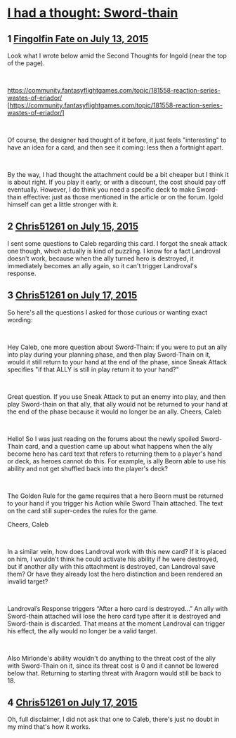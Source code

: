 # [I had a thought: Sword-thain](https://community.fantasyflightgames.com/topic/182402-i-had-a-thought-sword-thain/)

## 1 [Fingolfin Fate on July 13, 2015](https://community.fantasyflightgames.com/topic/182402-i-had-a-thought-sword-thain/?do=findComment&comment=1690572)

Look what I wrote below amid the Second Thoughts for Ingold (near the top of the page).

 

https://community.fantasyflightgames.com/topic/181558-reaction-series-wastes-of-eriador/ [https://community.fantasyflightgames.com/topic/181558-reaction-series-wastes-of-eriador/]

 

Of course, the designer had thought of it before, it just feels "interesting" to have an idea for a card, and then see it coming: less then a fortnight apart.

 

By the way, I had thought the attachment could be a bit cheaper but I think it is about right. If you play it early, or with a discount, the cost should pay off eventually. However, I do think you need a specific deck to make Sword-thain effective: just as those mentioned in the article or on the forum. Igold himself can get a little stronger with it.

## 2 [Chris51261 on July 15, 2015](https://community.fantasyflightgames.com/topic/182402-i-had-a-thought-sword-thain/?do=findComment&comment=1692721)

I sent some questions to Caleb regarding this card. I forgot the sneak attack one though, which actually is kind of puzzling. I know for a fact Landroval doesn't work, because when the ally turned hero is destroyed, it immediately becomes an ally again, so it can't trigger Landroval's response. 

## 3 [Chris51261 on July 17, 2015](https://community.fantasyflightgames.com/topic/182402-i-had-a-thought-sword-thain/?do=findComment&comment=1694826)

So here's all the questions I asked for those curious or wanting exact wording:

 

Hey Caleb, one more question about Sword-Thain: if you were to put an ally into play during your planning phase, and then play Sword-Thain on it, would it still return to your hand at the end of the phase, since Sneak Attack specifies "if that ALLY is still in play return it to your hand?"

 

Great question. If you use Sneak Attack to put an enemy into play, and then play Sword-thain on that ally, that ally would not be returned to your hand at the end of the phase because it would no longer be an ally.
Cheers,
Caleb

 

Hello! So I was just reading on the forums about the newly spoiled Sword-Thain card, and a question came up about what happens when the ally become hero has card text that refers to returning them to a player's hand or deck, as heroes cannot do this. For example, is ally Beorn able to use his ability and not get shuffled back into the player's deck?

 

The Golden Rule for the game requires that a hero Beorn must be returned to your hand if you trigger his Action while Sword Thain attached. The text on the card still super-cedes the rules for the game.

Cheers,
Caleb

 

In a similar vein, how does Landroval work with this new card? If it is placed on him, I wouldn't think he could activate his ability if he were destroyed, but if another ally with this attachment is destroyed, can Landroval save them? Or have they already lost the hero distinction and been rendered an invalid target?

 

Landroval’s Response triggers “After a hero card is destroyed…” An ally with Sword-thain attached will lose the hero card type after it is destroyed and Sword-thain is discarded. That means at the moment Landroval can trigger his effect, the ally would no longer be a valid target.

 

Also Mirlonde's ability wouldn't do anything to the threat cost of the ally with Sword-Thain on it, since its threat cost is 0 and it cannot be lowered below that. Returning to starting threat with Aragorn would still be back to 18.

## 4 [Chris51261 on July 17, 2015](https://community.fantasyflightgames.com/topic/182402-i-had-a-thought-sword-thain/?do=findComment&comment=1695119)

Oh, full disclaimer, I did not ask that one to Caleb, there's just no doubt in my mind that's how it works.

